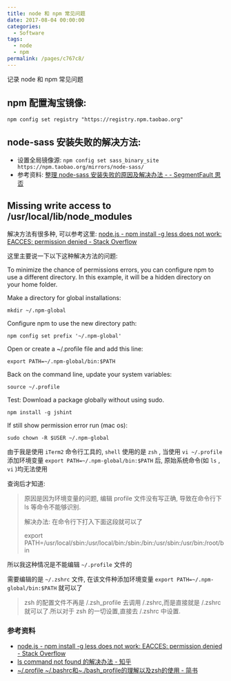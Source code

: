 ```yaml
---
title: node 和 npm 常见问题
date: 2017-08-04 00:00:00
categories:
  - Software
tags:
  - node
  - npm
permalink: /pages/c767c8/
---
```


记录 node 和 npm 常见问题

## npm 配置淘宝镜像:

`npm config set registry "https://registry.npm.taobao.org"`

## node-sass 安装失败的解决方法:

- 设置全局镜像源: `npm config set sass_binary_site https://npm.taobao.org/mirrors/node-sass/`
- 参考资料: [整理 node-sass 安装失败的原因及解决办法 - - SegmentFault 思否](https://segmentfault.com/a/1190000010984731#articleHeader1)

## Missing write access to /usr/local/lib/node_modules

解决方法有很多种, 可以参考这里: [node.js - npm install -g less does not work: EACCES: permission denied - Stack Overflow](https://stackoverflow.com/questions/33725639/npm-install-g-less-does-not-work-eacces-permission-denied)

这里主要说一下以下这种解决方法的问题:

To minimize the chance of permissions errors, you can configure npm to use a different directory. In this example, it will be a hidden directory on your home folder.

Make a directory for global installations:

```
mkdir ~/.npm-global
```

Configure npm to use the new directory path:

```
npm config set prefix '~/.npm-global'
```

Open or create a ~/.profile file and add this line:

```
export PATH=~/.npm-global/bin:$PATH
```

Back on the command line, update your system variables:

```
source ~/.profile
```

Test: Download a package globally without using sudo.

```
npm install -g jshint
```

If still show permission error run (mac os):

```
sudo chown -R $USER ~/.npm-global
```

由于我是使用 `iTerm2` 命令行工具的, `shell` 使用的是 `zsh` , 当使用 `vi ~/.profile` 添加环境变量 `export PATH=~/.npm-global/bin:$PATH` 后, 原始系统命令(如 `ls` , `vi` )均无法使用

查询后才知道:

> 原因是因为环境变量的问题, 编辑 profile 文件没有写正确, 导致在命令行下 ls 等命令不能够识别.
>
> 解决办法: 在命令行下打入下面这段就可以了
>
> export PATH=/usr/local/sbin:/usr/local/bin:/sbin:/bin:/usr/sbin:/usr/bin:/root/bin

所以我这种情况是不能编辑 `~/.profile` 文件的

需要编辑的是 `~/.zshrc` 文件, 在该文件种添加环境变量 `export PATH=~/.npm-global/bin:$PATH` 就可以了

> zsh 的配置文件不再是 /.zsh_profile 去调用 /.zshrc,而是直接就是 /.zshrc 就可以了.所以对于 zsh 的一切设置,直接去 /.zshrc 中设置.

### 参考资料

- [node.js - npm install -g less does not work: EACCES: permission denied - Stack Overflow](https://stackoverflow.com/questions/33725639/npm-install-g-less-does-not-work-eacces-permission-denied)
- [ls command not found 的解决办法 - 知乎](https://zhuanlan.zhihu.com/p/66391509)
- [~/.profile ~/.bashrc和~./bash_profile的理解以及zsh的使用 - 简书](https://www.jianshu.com/p/b39fd35e2360)
